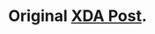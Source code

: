 # __Original__ [XDA Post](https://xdaforums.com/t/rayman-jungle-fiesta-run-android-13-port-decompiled-apktool.4658702/).
